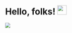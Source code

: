  # Hello, folks! <img src="https://raw.githubusercontent.com/MartinHeinz/MartinHeinz/master/wave.gif" width="30px">





















<img align="center" src="https://github-readme-stats.vercel.app/api/<CARD_TYPE>/?username=<USERNAME>&theme=<THEME_NAME>" />
